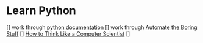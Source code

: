 # Learn Python
[] work through [python documentation](oython.org)
[] work through [Automate the Boring Stuff](https://automatetheboringstuff.co)
[] [How to Think Like a Computer
Scientist](http://openbookproject.net/thinkcs/python/english3e/)
[]
